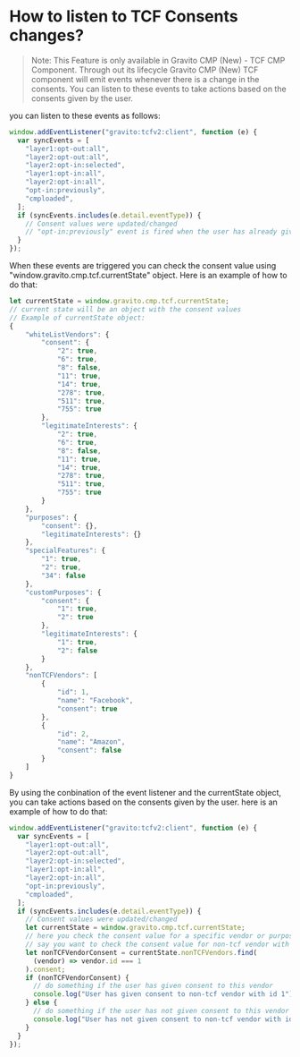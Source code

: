 # How to listen to TCF Consents changes?

>Note: This Feature is only available in Gravito CMP (New) - TCF CMP Component.
Through out its lifecycle Gravito CMP (New) TCF component will emit events whenever there is a change in the consents. You can listen to these events to take actions based on the consents given by the user.

you can listen to these events as follows:

```javascript
window.addEventListener("gravito:tcfv2:client", function (e) {
  var syncEvents = [
    "layer1:opt-out:all",
    "layer2:opt-out:all",
    "layer2:opt-in:selected",
    "layer1:opt-in:all",
    "layer2:opt-in:all",
    "opt-in:previously",
    "cmploaded",
  ];
  if (syncEvents.includes(e.detail.eventType)) {
    // Consent values were updated/changed
    // "opt-in:previously" event is fired when the user has already given consent and has cookies
  }
});
```

When these events are triggered you can check the consent value using "window.gravito.cmp.tcf.currentState" object. Here is an example of how to do that:

```javascript
let currentState = window.gravito.cmp.tcf.currentState;
// current state will be an object with the consent values
// Example of currentState object:
{
    "whiteListVendors": {
        "consent": {
            "2": true,
            "6": true,
            "8": false,
            "11": true,
            "14": true,
            "278": true,
            "511": true,
            "755": true
        },
        "legitimateInterests": {
            "2": true,
            "6": true,
            "8": false,
            "11": true,
            "14": true,
            "278": true,
            "511": true,
            "755": true
        }
    },
    "purposes": {
        "consent": {},
        "legitimateInterests": {}
    },
    "specialFeatures": {
        "1": true,
        "2": true,
        "34": false
    },
    "customPurposes": {
        "consent": {
            "1": true,
            "2": true
        },
        "legitimateInterests": {
            "1": true,
            "2": false
        }
    },
    "nonTCFVendors": [
        {
            "id": 1,
            "name": "Facebook",
            "consent": true
        },
        {
            "id": 2,
            "name": "Amazon",
            "consent": false
        }
    ]
}
```

By using the conbination of the event listener and the currentState object, you can take actions based on the consents given by the user. here is an example of how to do that:

```javascript
window.addEventListener("gravito:tcfv2:client", function (e) {
  var syncEvents = [
    "layer1:opt-out:all",
    "layer2:opt-out:all",
    "layer2:opt-in:selected",
    "layer1:opt-in:all",
    "layer2:opt-in:all",
    "opt-in:previously",
    "cmploaded",
  ];
  if (syncEvents.includes(e.detail.eventType)) {
    // Consent values were updated/changed
    let currentState = window.gravito.cmp.tcf.currentState;
    // here you check the consent value for a specific vendor or purpose or non-tcf vendor
    // say you want to check the consent value for non-tcf vendor with id 1
    let nonTCFVendorConsent = currentState.nonTCFVendors.find(
      (vendor) => vendor.id === 1
    ).consent;
    if (nonTCFVendorConsent) {
      // do something if the user has given consent to this vendor
      console.log("User has given consent to non-tcf vendor with id 1");
    } else {
      // do something if the user has not given consent to this vendor
      console.log("User has not given consent to non-tcf vendor with id 1");
    }
  }
});
```
